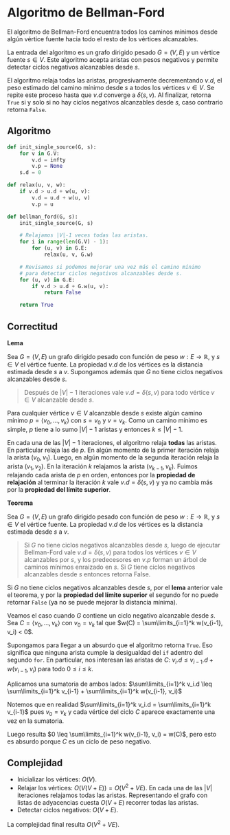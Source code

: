 # Algoritmo de Bellman-Ford

El algoritmo de Bellman-Ford encuentra todos los caminos mínimos desde algún vértice fuente hacia todo el resto de los vértices alcanzables.

La entrada del algoritmo es un grafo dirigido pesado $G=(V,E)$ y un vértice fuente $s \in V$. Este algoritmo acepta aristas con pesos negativos y permite detectar ciclos negativos alcanzables desde $s$.

El algoritmo relaja todas las aristas, progresivamente decrementando $v.d$, el peso estimado del camino mínimo desde $s$ a todos los vértices $v \in V$. Se repite este proceso hasta que $v.d$ converge a $\delta(s, v)$. Al finalizar, retorna `True` si y solo si no hay ciclos negativos alcanzables desde $s$, caso contrario retorna `False`.

## Algoritmo

```python
def init_single_source(G, s):
    for v in G.V:
        v.d = infty
        v.p = None
    s.d = 0

def relax(u, v, w):
    if v.d > u.d + w(u, v):
        v.d = u.d + w(u, v)
        v.p = u

def bellman_ford(G, s):
    init_single_source(G, s)

    # Relajamos |V|-1 veces todas las aristas.
    for i in range(len(G.V) - 1):
        for (u, v) in G.E:
            relax(u, v, G.w)

    # Revisamos si podemos mejorar una vez más el camino mínimo
    # para detectar ciclos negativos alcanzables desde s.
    for (u, v) in G.E:
        if v.d > u.d + G.w(u, v):
            return False

    return True
```

## Correctitud

**Lema**

Sea $G=(V,E)$ un grafo dirigido pesado con función de peso $w:E \rightarrow \mathbb{R}$, y $s \in V$ el vértice fuente. La propiedad $v.d$ de los vértices es la distancia estimada desde $s$ a $v$. Supongamos además que $G$ no tiene ciclos negativos alcanzables desde $s$.

> Después de $|V|-1$ iteraciones vale $v.d = \delta(s,v)$ para todo vértice $v \in V$ alcanzable desde $s$.

Para cualquier vértice $v \in V$ alcanzable desde $s$ existe algún camino mínimo $p = \langle v_0, \dots, v_k \rangle$ con $s = v_0$ y $v = v_k$. Como un camino mínimo es simple, $p$ tiene a lo sumo $|V|-1$ aristas y entonces $k \leq |V|-1$.

En cada una de las $|V|-1$ iteraciones, el algoritmo relaja **todas** las aristas. En particular relaja las de $p$. En algún momento de la primer iteración relaja la arista $(v_0, v_1)$. Luego, en algún momento de la segunda iteración relaja la arista $(v_1, v_2)$. En la iteración $k$ relajamos la arista $(v_{k-1}, v_k)$. Fuimos relajando cada arista de $p$ en orden, entonces por la **propiedad de relajación** al terminar la iteración $k$ vale $v.d = \delta(s,v)$ y ya no cambia más por la **propiedad del límite superior**.

**Teorema**

Sea $G=(V,E)$ un grafo dirigido pesado con función de peso $w:E \rightarrow \mathbb{R}$, y $s \in V$ el vértice fuente. La propiedad $v.d$ de los vértices es la distancia estimada desde $s$ a $v$.

> Si $G$ no tiene ciclos negativos alcanzables desde $s$, luego de ejecutar Bellman-Ford vale $v.d = \delta(s,v)$ para todos los vértices $v \in V$ alcanzables por $s$, y los predecesores en $v.p$ forman un árbol de caminos mínimos enraizado en $s$. Si $G$ tiene ciclos negativos alcanzables desde $s$ entonces retorna False.

Si $G$ no tiene ciclos negativos alcanzables desde $s$, por el **lema** anterior vale el teorema, y por la **propiedad del límite superior** el segundo for no puede retornar `False` (ya no se puede mejorar la distancia mínima).

Veamos el caso cuando $G$ contiene un ciclo negativo alcanzable desde $s$. Sea $C = \langle v_0, \dots, v_k \rangle$ con $v_0 = v_k$ tal que $w(C) = \sum\limits_{i=1}^k w(v_{i-1}, v_i) < 0$.

Supongamos para llegar a un absurdo que el algoritmo retorna `True`. Eso significa que ninguna arista cumple la desigualdad del `if` adentro del segundo `for`. En particular, nos interesan las aristas de $C$: $v_i.d \leq v_{i-1}.d + w(v_{i-1}, v_i)$ para todo $0 \leq i \leq k$.

Aplicamos una sumatoria de ambos lados: $\sum\limits_{i=1}^k v_i.d \leq \sum\limits_{i=1}^k v_{i-1} + \sum\limits_{i=1}^k w(v_{i-1}, v_i)$

Notemos que en realidad $\sum\limits_{i=1}^k v_i.d = \sum\limits_{i=1}^k v_{i-1}$ pues $v_0 = v_k$ y cada vértice del ciclo $C$ aparece exactamente una vez en la sumatoria.

Luego resulta $0 \leq \sum\limits_{i=1}^k w(v_{i-1}, v_i) = w(C)$, pero esto es absurdo porque $C$ es un ciclo de peso negativo.

## Complejidad

- Inicializar los vértices: $O(V)$.
- Relajar los vértices: $O(V(V+E)) = O(V^2 + VE)$. En cada una de las $|V|$ iteraciones relajamos todas las aristas. Representando el grafo con listas de adyacencias cuesta $O(V+E)$ recorrer todas las aristas.
- Detectar ciclos negativos: $O(V+E)$.

La complejidad final resulta $O(V^2 + VE)$.

